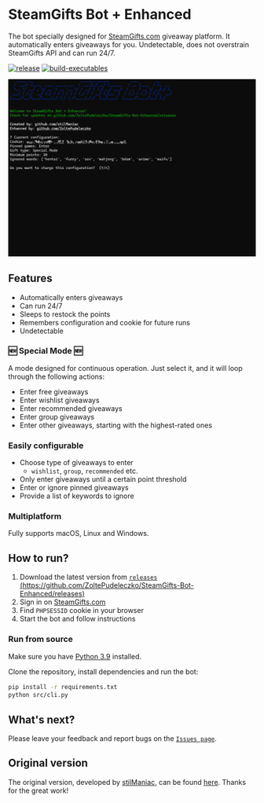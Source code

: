 # SteamGifts Bot + Enhanced

The bot specially designed for [SteamGifts.com](https://www.steamgifts.com/) giveaway platform. It automatically enters giveaways for you. Undetectable, does not overstrain SteamGifts API and can run 24/7.

[![release](https://img.shields.io/github/v/release/ZoltePudeleczko/SteamGifts-Bot-Enhanced)](https://github.com/ZoltePudeleczko/SteamGifts-Bot-Enhanced/releases)
[![build-executables](https://github.com/ZoltePudeleczko/SteamGifts-Bot-Enhanced/actions/workflows/build-executables.yml/badge.svg?branch=master)](https://github.com/ZoltePudeleczko/SteamGifts-Bot-Enhanced/actions/workflows/build-executables.yml)

![SteamGifts Bot](assets/animation.gif)

## Features

- Automatically enters giveaways
- Can run 24/7
- Sleeps to restock the points
- Remembers configuration and cookie for future runs
- Undetectable

### 🆕 Special Mode 🆕

A mode designed for continuous operation. Just select it, and it will loop through the following actions:

- Enter free giveaways
- Enter wishlist giveaways
- Enter recommended giveaways
- Enter group giveaways
- Enter other giveaways, starting with the highest-rated ones

### Easily configurable

- Choose type of giveaways to enter
  - `wishlist`, `group`, `recommended` etc.
- Only enter giveaways until a certain point threshold
- Enter or ignore pinned giveaways
- Provide a list of keywords to ignore

### Multiplatform

Fully supports macOS, Linux and Windows.

## How to run?

1. Download the latest version from [`releases` (https://github.com/ZoltePudeleczko/SteamGifts-Bot-Enhanced/releases)](https://github.com/ZoltePudeleczko/SteamGifts-Bot-Enhanced/releases)
2. Sign in on [SteamGifts.com](https://www.steamgifts.com/)
3. Find `PHPSESSID` cookie in your browser
4. Start the bot and follow instructions

### Run from source

Make sure you have [Python 3.9](https://www.python.org/downloads/) installed.

Clone the repository, install dependencies and run the bot:

```bash
pip install -r requirements.txt
python src/cli.py
```

## What's next?

Please leave your feedback and report bugs on the [`Issues page`](https://github.com/ZoltePudeleczko/SteamGifts-Bot-Enhanced/issues).

## Original version

The original version, developed by [stilManiac](https://github.com/stilManiac), can be found [here](https://github.com/stilManiac/steamgifts-bot). Thanks for the great work!

